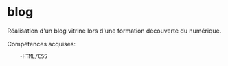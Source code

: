 # blog
Réalisation d'un blog vitrine lors d'une formation découverte du numérique.

  Compétences acquises:
  
		-HTML/CSS
    
